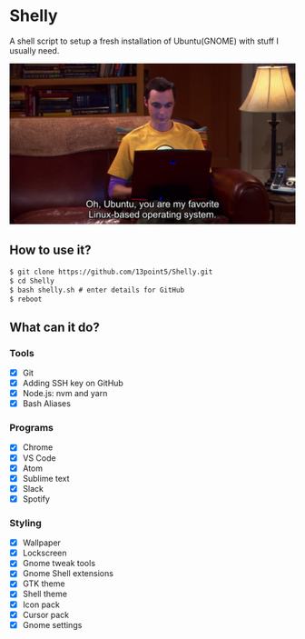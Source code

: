 # Shelly
A shell script to setup a fresh installation of Ubuntu(GNOME) with stuff I usually need.

![Sheldon on Ubuntu](resources/images/sheldon-ubuntu.png)

## How to use it?
```shell
$ git clone https://github.com/13point5/Shelly.git
$ cd Shelly
$ bash shelly.sh # enter details for GitHub
$ reboot
```

## What can it do?
### Tools
- [x] Git
- [x] Adding SSH key on GitHub
- [x] Node.js: nvm and yarn
- [x] Bash Aliases

### Programs
- [x] Chrome
- [x] VS Code
- [x] Atom
- [x] Sublime text
- [x] Slack
- [x] Spotify

### Styling
- [x] Wallpaper
- [x] Lockscreen
- [x] Gnome tweak tools
- [x] Gnome Shell extensions
- [x] GTK theme
- [x] Shell theme
- [x] Icon pack
- [x] Cursor pack
- [x] Gnome settings
